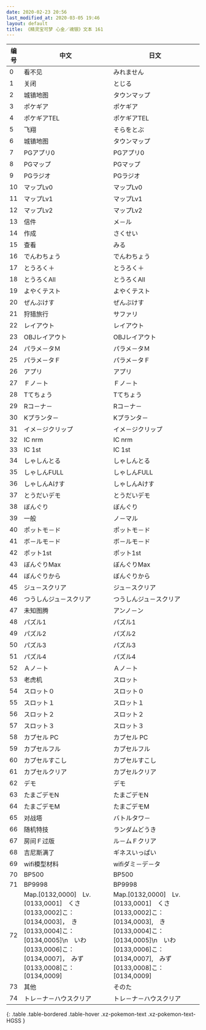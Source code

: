 ```yaml
---
date: 2020-02-23 20:56
last_modified_at: 2020-03-05 19:46
layout: default
title: 《精灵宝可梦 心金／魂银》文本 161
---
```

| 编号 | 中文 | 日文 |
| ---- | ---- | ---- |
| 0 | 看不见 | みれません |
| 1 | 关闭 | とじる |
| 2 | 城镇地图 | タウンマップ |
| 3 | ポケギア | ポケギア |
| 4 | ポケギアTEL | ポケギアTEL |
| 5 | 飞翔 | そらをとぶ |
| 6 | 城镇地图 | タウンマップ |
| 7 | PGアプリ0 | PGアプリ0 |
| 8 | PGマップ | PGマップ |
| 9 | PGラジオ | PGラジオ |
| 10 | マップLv0 | マップLv0 |
| 11 | マップLv1 | マップLv1 |
| 12 | マップLv2 | マップLv2 |
| 13 | 信件 | メ－ル |
| 14 | 作成 | さくせい |
| 15 | 查看 | みる |
| 16 | でんわちょう | でんわちょう |
| 17 | とうろく＋ | とうろく＋ |
| 18 | とうろくAll | とうろくAll |
| 19 | よやくテスト | よやくテスト |
| 20 | ぜんぶけす | ぜんぶけす |
| 21 | 狩猎旅行 | サファリ |
| 22 | レイアウト | レイアウト |
| 23 | OBJレイアウト | OBJレイアウト |
| 24 | パラメ－タＭ | パラメ－タＭ |
| 25 | パラメ－タＦ | パラメ－タＦ |
| 26 | アプリ | アプリ |
| 27 | Ｆノ－ト | Ｆノ－ト |
| 28 | Tてちょう | Tてちょう |
| 29 | Rコ－ナ－ | Rコ－ナ－ |
| 30 | Kプランタ－ | Kプランタ－ |
| 31 | イメ－ジクリップ | イメ－ジクリップ |
| 32 | IC nrm | IC nrm |
| 33 | IC 1st | IC 1st |
| 34 | しゃしんとる | しゃしんとる |
| 35 | しゃしんFULL | しゃしんFULL |
| 36 | しゃしんAけす | しゃしんAけす |
| 37 | とうだいデモ | とうだいデモ |
| 38 | ぼんぐり | ぼんぐり |
| 39 | 一般 | ノ－マル |
| 40 | ポットモ－ド | ポットモ－ド |
| 41 | ボ－ルモ－ド | ボ－ルモ－ド |
| 42 | ポット1st | ポット1st |
| 43 | ぼんぐりMax | ぼんぐりMax |
| 44 | ぼんぐりから | ぼんぐりから |
| 45 | ジュ－スクリア | ジュ－スクリア |
| 46 | つうしんジュ－スクリア | つうしんジュ－スクリア |
| 47 | 未知图腾 | アンノ－ン |
| 48 | パズル1 | パズル1 |
| 49 | パズル2 | パズル2 |
| 50 | パズル3 | パズル3 |
| 51 | パズル4 | パズル4 |
| 52 | Ａノ－ト | Ａノ－ト |
| 53 | 老虎机 | スロット |
| 54 | スロット０ | スロット０ |
| 55 | スロット１ | スロット１ |
| 56 | スロット２ | スロット２ |
| 57 | スロット３ | スロット３ |
| 58 | カプセル PC | カプセル PC |
| 59 | カプセルフル | カプセルフル |
| 60 | カプセルすこし | カプセルすこし |
| 61 | カプセルクリア | カプセルクリア |
| 62 | デモ | デモ |
| 63 | たまごデモN | たまごデモN |
| 64 | たまごデモM | たまごデモM |
| 65 | 对战塔 | バトルタワ－ |
| 66 | 随机特技 | ランダムどうき |
| 67 | 房间Ｆ过版 | ル－ムＦクリア |
| 68 | 吉尼斯满了 | ギネスいっぱい |
| 69 | wifi模型材料 | wifiダミ－デ－タ |
| 70 | BP500 | BP500 |
| 71 | BP9998 | BP9998 |
| 72 | Map.[0132,0000]　Lv.[0133,0001]　くさ　[0133,0002]こ：[0134,0003]，　き　[0133,0004]こ：[0134,0005]\n　いわ　[0133,0006]こ：[0134,0007]，　みず　[0133,0008]こ：[0134,0009] | Map.[0132,0000]　Lv.[0133,0001]　くさ　[0133,0002]こ：[0134,0003],　き　[0133,0004]こ：[0134,0005]\n　いわ　[0133,0006]こ：[0134,0007],　みず　[0133,0008]こ：[0134,0009] |
| 73 | 其他 | そのた |
| 74 | トレ－ナ－ハウスクリア | トレ－ナ－ハウスクリア |
{: .table .table-bordered .table-hover .xz-pokemon-text .xz-pokemon-text-HGSS }